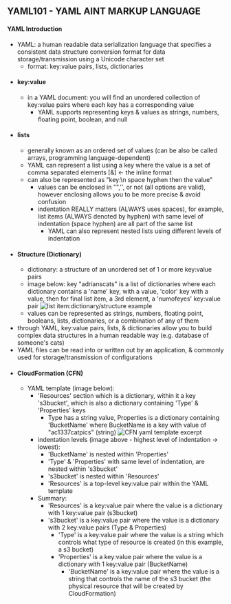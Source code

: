 ## YAML101 - YAML AINT MARKUP LANGUAGE ##

#### YAML Introduction ####
* YAML: a human readable data serialization language that specifies a consistent data structure conversion format for data storage/transmission using a Unicode character set
  * format: key:value pairs, lists, dictionaries
* #### key:value ####
  * in a YAML document: you will find an unordered collection of key:value pairs where each key has a corresponding value
    * YAML supports representing keys & values as strings, numbers, floating point, boolean, and null 
* #### lists ####
  * generally known as an ordered set of values (can be also be called arrays, programming language-dependent)
  * YAML can represent a list using a key where the value is a set of comma separated elements [&] <- the inline format
  * can also be represented as "key:\n space hyphen then the value"
    * values can be enclosed in "",'', or not (all options are valid), however enclosing allows you to be more precise & avoid confusion
    * indentation REALLY matters (ALWAYS uses spaces), for example, list items (ALWAYS denoted by hyphen) with same level of indentation (space hyphen) are all part of the same list
      * YAML can also represent nested lists using different levels of indentation 
* #### Structure (Dictionary) ####
  * dictionary: a structure of an unordered set of 1 or more key:value pairs
  * image below: key "adrianscats" is a list of dictionaries where each dictionary contains a 'name' key, with a value, 'color' key with a value, then for final list item, a 3rd element, a 'numofeyes' key:value pair
![list item:dictionary/structure example](https://i.postimg.cc/rF5BghY6/image.png)
  * values can be represented as strings, numbers, floating point, booleans, lists, dictionaries, or a combination of any of them
* through YAML, key:value pairs, lists, & dictionaries allow you to build complex data structures in a human readable way (e.g. database of someone's cats)
* YAML files can be read into or written out by an application, & commonly used for storage/transmission of configurations 
* #### CloudFormation (CFN) ####
  * YAML template (image below):
    * 'Resources' section which is a dictionary, within it a key 's3bucket', which is also a dictionary containing 'Type' & 'Properties' keys
      * Type has a string value, Properties is a dictionary containing 'BucketName' where BucketName is a key with value of "ac1337catpics" (string)
  ![CFN yaml template excerpt](https://i.postimg.cc/7ZzQsg3M/image2-resize.png)
    * indentation levels (image above - highest level of indentation -> lowest):
      * 'BucketName' is nested within 'Properties'
      * 'Type' & 'Properties' with same level of indentation, are nested within 's3bucket'
      * 's3bucket' is nested within 'Resources'
      * 'Resources' is a top-level key:value pair within the YAML template
    * Summary:
      * 'Resources' is a key:value pair where the value is a dictionary with 1 key:value pair (s3bucket)
      * 's3bucket' is a key:value pair where the value is a dictionary with 2 key:value pairs (Type & Properties)
        * 'Type' is a key:value pair where the value is a string which controls what type of resource is created (in this example, a s3 bucket)
        * 'Properties' is a key:value pair where the value is a dictionary with 1 key:value pair (BucketName)
          * 'BucketName' is a key:value pair where the value is a string that controls the name of the s3 bucket (the physical resource that will be created by CloudFormation)  
